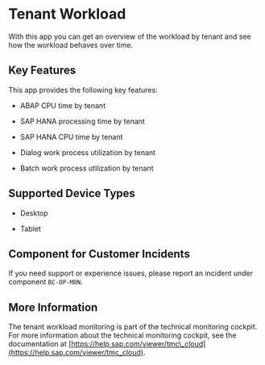<!-- loioaf6535cbf0de48909b471758ec324a5b -->

# Tenant Workload



With this app you can get an overview of the workload by tenant and see how the workload behaves over time.



<a name="loioaf6535cbf0de48909b471758ec324a5b__section_atr_kwf_wnb"/>

## Key Features

This app provides the following key features:



-   ABAP CPU time by tenant

-   SAP HANA processing time by tenant

-   SAP HANA CPU time by tenant

-   Dialog work process utilization by tenant

-   Batch work process utilization by tenant




<a name="loioaf6535cbf0de48909b471758ec324a5b__supported_devices"/>

## Supported Device Types

-   Desktop

-   Tablet




<a name="loioaf6535cbf0de48909b471758ec324a5b__customer_component"/>

## Component for Customer Incidents

If you need support or experience issues, please report an incident under component `BC-OP-MON`.



<a name="loioaf6535cbf0de48909b471758ec324a5b__section_bt3_wxg_wnb"/>

## More Information

The tenant workload monitoring is part of the technical monitoring cockpit. For more information about the technical monitoring cockpit, see the documentation at [https://help.sap.com/viewer/tmc\_cloud](https://help.sap.com/viewer/tmc_cloud).

